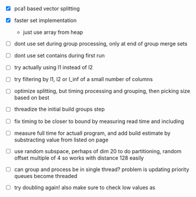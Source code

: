 

- [x] pca1 based vector splitting
- [x] faster set implementation
    - just use array from heap


- [ ] dont use set during group processing, only at end of group merge sets
- [ ] dont use set contains during first run
- [ ] try actually using l1 instead of l2
- [ ] try filtering by l1, l2 or l_inf of a small number of columns 
- [ ] optimize splitting, but timing processing and grouping, then picking size based on best
- [ ] threadize the initial build groups step
- [ ] fix timing to be closer to bound by measuring read time and including
- [ ] measure full time for actuall program, and add build estimate by substracting value from listed on page
- [ ] use random subspace, perhaps of dim 20 to do partitioning, random offset multiple of 4 so works with distance 128 easily
- [ ] can group and process be in single thread? problem is updating priority queues become threaded
- [ ] try doubling again! also make sure to check low values as  




